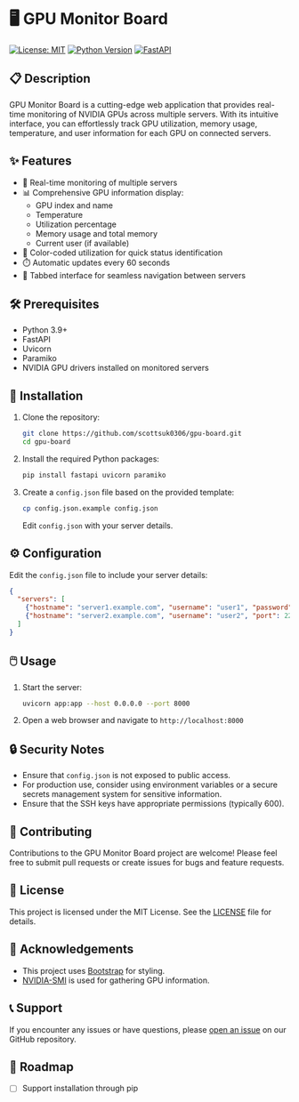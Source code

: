 # 🖥️ GPU Monitor Board

[![License: MIT](https://img.shields.io/badge/License-MIT-yellow.svg)](https://opensource.org/licenses/MIT)
[![Python Version](https://img.shields.io/badge/python-3.9%2B-blue)](https://www.python.org/downloads/)
[![FastAPI](https://img.shields.io/badge/FastAPI-005571?style=flat&logo=fastapi)](https://fastapi.tiangolo.com/)

## 📋 Description

GPU Monitor Board is a cutting-edge web application that provides real-time monitoring of NVIDIA GPUs across multiple servers. With its intuitive interface, you can effortlessly track GPU utilization, memory usage, temperature, and user information for each GPU on connected servers.

## ✨ Features

- 🔄 Real-time monitoring of multiple servers
- 📊 Comprehensive GPU information display:
  - GPU index and name
  - Temperature
  - Utilization percentage
  - Memory usage and total memory
  - Current user (if available)
- 🎨 Color-coded utilization for quick status identification
- ⏱️ Automatic updates every 60 seconds
- 📑 Tabbed interface for seamless navigation between servers

## 🛠️ Prerequisites

- Python 3.9+
- FastAPI
- Uvicorn
- Paramiko
- NVIDIA GPU drivers installed on monitored servers

## 🚀 Installation

1. Clone the repository:
   ```bash
   git clone https://github.com/scottsuk0306/gpu-board.git
   cd gpu-board
   ```

2. Install the required Python packages:
   ```bash
   pip install fastapi uvicorn paramiko
   ```

3. Create a `config.json` file based on the provided template:
   ```bash
   cp config.json.example config.json
   ```
   Edit `config.json` with your server details.

## ⚙️ Configuration

Edit the `config.json` file to include your server details:

```json
{
  "servers": [
    {"hostname": "server1.example.com", "username": "user1", "password": "pass1", "port": 22},
    {"hostname": "server2.example.com", "username": "user2", "port": 22, "key_filename": "path/to/key.pem"}
  ]
}
```

## 🖱️ Usage

1. Start the server:
   ```bash
   uvicorn app:app --host 0.0.0.0 --port 8000
   ```

2. Open a web browser and navigate to `http://localhost:8000`

## 🔒 Security Notes

- Ensure that `config.json` is not exposed to public access.
- For production use, consider using environment variables or a secure secrets management system for sensitive information.
- Ensure that the SSH keys have appropriate permissions (typically 600).

## 🤝 Contributing

Contributions to the GPU Monitor Board project are welcome! Please feel free to submit pull requests or create issues for bugs and feature requests.

## 📄 License

This project is licensed under the MIT License. See the [LICENSE](LICENSE) file for details.

## 🙏 Acknowledgements

- This project uses [Bootstrap](https://getbootstrap.com/) for styling.
- [NVIDIA-SMI](https://developer.nvidia.com/nvidia-system-management-interface) is used for gathering GPU information.

## 📞 Support

If you encounter any issues or have questions, please [open an issue](https://github.com/scottsuk0306/gpu-board/issues) on our GitHub repository.

## 🚀 Roadmap

- [ ] Support installation through pip
